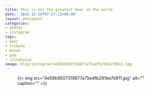 ```yaml
---
title: This is not the greatest beer in the world.
date: '2015-12-29T07:57:13+00:00'
layout: photopost
categories:
- photos
- instagram
tags:
- beer
- tribute
- Devon
- pub
- chinahouse
image: blog/instagram/4e58b9507319877a75e4fb291be7d911.jpg
---
```


<figure class="photo photo--square">
  {{< img src="4e58b9507319877a75e4fb291be7d911.jpg" alt="" caption="" >}}

</figure>



